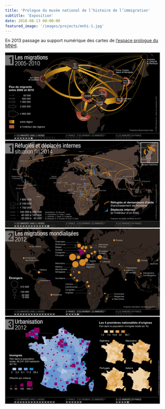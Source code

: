 ```yaml
---
title: 'Prologue du musée national de l’histoire de l’immigration'
subtitle: 'Exposition'
date: 2018-08-13 00:00:00
featured_image: '/images/projects/mnhi-1.jpg'
---
```


En 2013 passage au support numérique des cartes de [l’espace prologue du MNHI](http://www.histoire-immigration.fr/questions-contemporaines/cartes).



<div class="gallery" data-columns="2">
	<img src="/images/projects/mnhi-1.jpg">
	<img src="/images/projects/mnhi-2.jpg">
	<img src="/images/projects/mnhi-3.jpg">
	<img src="/images/projects/mnhi-4.jpg">
</div>
